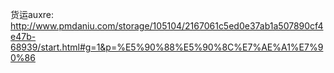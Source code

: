 货运auxre:
http://www.pmdaniu.com/storage/105104/2167061c5ed0e37ab1a507890cf4e47b-68939/start.html#g=1&p=%E5%90%88%E5%90%8C%E7%AE%A1%E7%90%86


